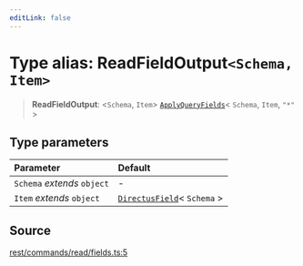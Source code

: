 ```yaml
---
editLink: false
---
```


# Type alias: ReadFieldOutput`<Schema, Item>`

> **ReadFieldOutput**: \<`Schema`, `Item`\>
> [`ApplyQueryFields`](../../types-1/type-aliases/type-alias.ApplyQueryFields.md)\< `Schema`, `Item`, `"*"` \>

## Type parameters

| Parameter                   | Default                                                                                |
| :-------------------------- | :------------------------------------------------------------------------------------- |
| `Schema` _extends_ `object` | -                                                                                      |
| `Item` _extends_ `object`   | [`DirectusField`](../../schema/type-aliases/type-alias.DirectusField.md)\< `Schema` \> |

## Source

[rest/commands/read/fields.ts:5](https://github.com/directus/directus/blob/7789a6c53/sdk/src/rest/commands/read/fields.ts#L5)
